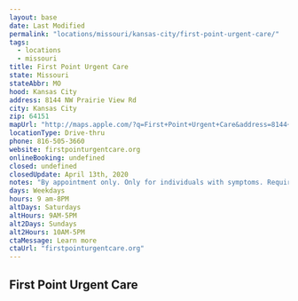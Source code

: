 ```yaml
---
layout: base
date: Last Modified
permalink: "locations/missouri/kansas-city/first-point-urgent-care/"
tags:
  - locations
  - missouri
title: First Point Urgent Care
state: Missouri
stateAbbr: MO
hood: Kansas City
address: 8144 NW Prairie View Rd
city: Kansas City
zip: 64151
mapUrl: "http://maps.apple.com/?q=First+Point+Urgent+Care&address=8144+NW+Prairie+View+Rd,Kansas+City,Missouri,64151"
locationType: Drive-thru
phone: 816-505-3660
website: firstpointurgentcare.org
onlineBooking: undefined
closed: undefined
closedUpdate: April 13th, 2020
notes: "By appointment only. Only for individuals with symptoms. Requires phone screen."
days: Weekdays
hours: 9 am-8PM
altDays: Saturdays
altHours: 9AM-5PM
alt2Days: Sundays
alt2Hours: 10AM-5PM
ctaMessage: Learn more
ctaUrl: "firstpointurgentcare.org"
---
```

## First Point Urgent Care